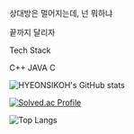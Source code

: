 상대방은 멀어지는데, 넌 뭐하냐

끝까지 달리자


Tech Stack

C++ JAVA C


![HYEONSIKOH's GitHub stats](https://github-readme-stats.vercel.app/api?username=HYEONSIKOH&show_icons=true&theme=radical)

[![Solved.ac Profile](http://mazassumnida.wtf/api/generate_badge?boj=ks0689)](https://solved.ac/ks0689)

![Top Langs](https://github-readme-stats.vercel.app/api/top-langs/?username=HYEONSIKOH&layout=compact&theme=radical)
